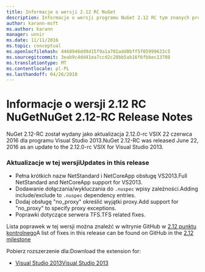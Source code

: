 ```yaml
---
title: Informacje o wersji 2.12 RC NuGet
description: Informacje o wersji programu NuGet 2.12 RC tym znanych problemów, poprawki, dodatkowe funkcje i dcr.
author: karann-msft
ms.author: karann
manager: unnir
ms.date: 11/11/2016
ms.topic: conceptual
ms.openlocfilehash: 4468946dd9d15f9a1a701add0bff5f05999633c5
ms.sourcegitcommit: 3eab9c4dd41ea7ccd2c28bb5ab16f6fbbec13708
ms.translationtype: MT
ms.contentlocale: pl-PL
ms.lasthandoff: 04/26/2018
---
```

# <a name="nuget-212-rc-release-notes"></a><span data-ttu-id="191f8-103">Informacje o wersji 2.12 RC NuGet</span><span class="sxs-lookup"><span data-stu-id="191f8-103">NuGet 2.12-RC Release Notes</span></span>

<span data-ttu-id="191f8-104">NuGet 2.12-RC został wydany jako aktualizacja 2.12.0-rc VSIX 22 czerwca 2016 dla programu Visual Studio 2013.</span><span class="sxs-lookup"><span data-stu-id="191f8-104">NuGet 2.12-RC was released June 22, 2016 as an update to the 2.12.0-rc VSIX for Visual Studio 2013.</span></span>

### <a name="updates-in-this-release"></a><span data-ttu-id="191f8-105">Aktualizacje w tej wersji</span><span class="sxs-lookup"><span data-stu-id="191f8-105">Updates in this release</span></span>

* <span data-ttu-id="191f8-106">Pełna krótkich nazw NetStandard i NetCoreApp obsługę VS2013.</span><span class="sxs-lookup"><span data-stu-id="191f8-106">Full NetStandard  and NetCoreApp support for VS2013.</span></span>
* <span data-ttu-id="191f8-107">Dodawanie dołączania/wykluczania do `.nuspec` wpisy zależności.</span><span class="sxs-lookup"><span data-stu-id="191f8-107">Adding include/exclude to `.nuspec` dependency entries.</span></span>
* <span data-ttu-id="191f8-108">Dodaj obsługę "no_proxy" określić wyjątki proxy.</span><span class="sxs-lookup"><span data-stu-id="191f8-108">Add support for "no_proxy" to specify proxy exceptions.</span></span>
* <span data-ttu-id="191f8-109">Poprawki dotyczące serwera TFS.</span><span class="sxs-lookup"><span data-stu-id="191f8-109">TFS related fixes.</span></span>

<span data-ttu-id="191f8-110">Lista poprawek w tej wersji można znaleźć w witrynie GitHub w [2.12 punktu kontrolnego](https://github.com/NuGet/Home/issues?q=milestone%3A2.12+is%3Aclosed)</span><span class="sxs-lookup"><span data-stu-id="191f8-110">A list of fixes in this release can be found on GitHub in the [2.12 milestone](https://github.com/NuGet/Home/issues?q=milestone%3A2.12+is%3Aclosed)</span></span>

<span data-ttu-id="191f8-111">Pobierz rozszerzenie dla:</span><span class="sxs-lookup"><span data-stu-id="191f8-111">Download the extension for:</span></span>

* [<span data-ttu-id="191f8-112">Visual Studio 2013</span><span class="sxs-lookup"><span data-stu-id="191f8-112">Visual Studio 2013</span></span>](https://dist.nuget.org/visualstudio-2013-vsix/v2.12.0-rc/NuGet.Tools.vsix)
